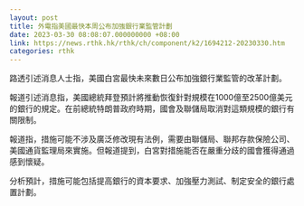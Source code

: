```yaml
---
layout: post
title: 外電指美國最快本周公布加強銀行業監管計劃
date: 2023-03-30 08:08:07.000000000 +08:00
link: https://news.rthk.hk/rthk/ch/component/k2/1694212-20230330.htm
categories: rthk
---
```


路透引述消息人士指，美國白宮最快未來數日公布加強銀行業監管的改革計劃。

報道引述消息指，美國總統拜登預計將推動恢復針對規模在1000億至2500億美元的銀行的規定。在前總統特朗普政府時期，國會及聯儲局取消對這類規模的銀行有關限制。

報道指，措施可能不涉及廣泛修改現有法例，需要由聯儲局、聯邦存款保險公司、美國通貨監理局來實施。但報道提到，白宮對措施能否在嚴重分歧的國會獲得通過感到懷疑。

分析預計，措施可能包括提高銀行的資本要求、加強壓力測試、制定安全的銀行處置計劃。
